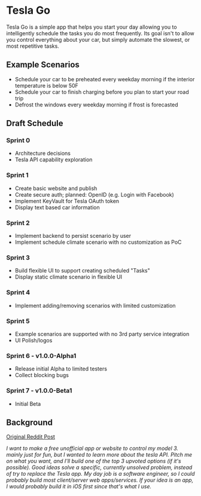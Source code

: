 # Tesla Go
Tesla Go is a simple app that helps you start your day allowing you to intelligently schedule the tasks you do most frequently. Its goal isn't to allow you control everything about your car, but simply automate the slowest, or most repetitive tasks.

## Example Scenarios
* Schedule your car to be preheated every weekday morning if the interior temperature is below 50F
* Schedule your car to finish charging before you plan to start your road trip
* Defrost the windows every weekday morning if frost is forecasted


## Draft Schedule 

### Sprint 0 
* Architecture decisions 
* Tesla API capability exploration

### Sprint 1
* Create basic website and publish
* Create secure auth; planned: OpenID (e.g. Login with Facebook)
* Implement KeyVault for Tesla OAuth token
* Display text based car information

### Sprint 2
* Implement backend to persist scenario by user
* Implement schedule climate scenario with no customization as PoC

### Sprint 3
* Build flexible UI to support creating scheduled "Tasks"
* Display static climate scenario in flexible UI

### Sprint 4
* Implement adding/removing scenarios with limited customization 

### Sprint 5
* Example scenarios are supported with no 3rd party service integration
* UI Polish/logos

### Sprint 6 - v1.0.0-Alpha1
* Release initial Alpha to limited testers
* Collect blocking bugs

### Sprint 7 - v1.0.0-Beta1
* Initial Beta

## Background
[Original Reddit Post](https://www.reddit.com/r/teslamotors/comments/9joh3c/ill_build_your_unofficial_tesla_owner_app_or/)

*I want to make a free unofficial app or website to control my model 3. mainly just for fun, but I wanted to learn more about the tesla API.
Pitch me on what you want, and I'll build one of the top 3 upvoted options (if it's possible). Good ideas solve a specific, currently unsolved problem, instead of try to replace the Tesla app. My day job is a software engineer, so I could probably build most client/server web apps/services. If your idea is an app, I would probably build it in iOS first since that's what I use.*
